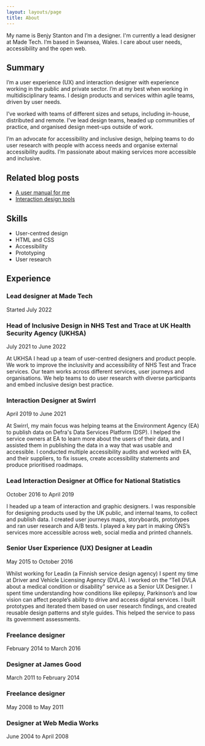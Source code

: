```yaml
---
layout: layouts/page
title: About
---
```


My name is Benjy Stanton and I’m a designer. I'm currently a lead designer at Made Tech. I’m based in Swansea, Wales. I care about user needs, accessibility and the open web.

## Summary

I’m a user experience (UX) and interaction designer with experience working in the public and private sector. I’m at my best when working in multidisciplinary teams. I design products and services within agile teams, driven by user needs.

I’ve worked with teams of different sizes and setups, including in-house, distributed and remote. I've lead design teams, headed up communities of practice, and organised design meet-ups outside of work.

I’m an advocate for accessibility and inclusive design, helping teams to do user research with people with access needs and organise external accessibility audits. I’m passionate about making services more accessible and inclusive.

## Related blog posts

- [A user manual for me](/blog/a-user-manual-for-me-version-3/)
- [Interaction design tools](/blog/interaction-design-tools/)

## Skills

- User-centred design
- HTML and CSS
- Accessibility
- Prototyping
- User research

## Experience

###  Lead designer at Made Tech
Started July 2022

### Head of Inclusive Design in NHS Test and Trace at UK Health Security Agency (UKHSA)
July 2021 to June 2022

At UKHSA I head up a team of user-centred designers and product people. We work to improve the inclusivity and accessibility of NHS Test and Trace services. Our team works across different services, user journeys and organisations. We help teams to do user research with diverse participants and embed inclusive design best practice.

### Interaction Designer at Swirrl
April 2019 to June 2021

At Swirrl, my main focus was helping teams at the Environment Agency (EA) to publish data on Defra's Data Services Platform (DSP). I helped the service owners at EA to learn more about the users of their data, and I assisted them in publishing the data in a way that was usable and accessible. I conducted multiple accessibility audits and worked with EA, and their suppliers, to fix issues, create accessibility statements and produce prioritised roadmaps.

### Lead Interaction Designer at Office for National Statistics
October 2016 to April 2019

I headed up a team of interaction and graphic designers. I was responsible for designing products used by the UK public, and internal teams, to collect and publish data. I created user journeys maps, storyboards, prototypes and ran user research and A/B tests. I played a key part in making ONS’s services more accessible across web, social media and printed channels.

### Senior User Experience (UX) Designer at Leadin

May 2015 to October 2016

Whilst working for Leadin (a Finnish service design agency) I spent my time at Driver and Vehicle Licensing Agency (DVLA). I worked on the “Tell DVLA about a medical condition or disability” service as a Senior UX Designer. I spent time understanding how conditions like epilepsy, Parkinson’s and low vision can affect people’s ability to drive and access digital services. I built prototypes and iterated them based on user research findings, and created reusable design patterns and style guides. This helped the service to pass its government assessments.

### Freelance designer
February 2014 to March 2016

### Designer at James Good
March 2011 to February 2014

### Freelance designer
May 2008 to May 2011

### Designer at Web Media Works
June 2004 to April 2008